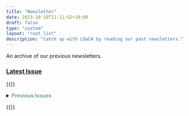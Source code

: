 ```yaml
---
title: "Newsletter"
date: 2023-10-18T11:11:52+10:00
draft: false
type: "custom"
layout: "root_list"
description: "Catch up with LDaCA by reading our past newsletters."
---
```


An archive of our previous newsletters.

### [Latest Issue](https://us13.campaign-archive.com/?u=ef8667be63aefb1e35062a797&id=572c1705bd)

{{<raw>}}

<details>
<summary><b><font color="#79A38D">Previous Issues</font></b></summary>
<details>
<summary>2024</summary>
<p><b><a href = "https://us13.campaign-archive.com/?u=ef8667be63aefb1e35062a797&id=fc8d50f174" target = "_blank">Quarter 4 2024</a></b></p>
<p><b><a href = "https://us13.campaign-archive.com/?u=ef8667be63aefb1e35062a797&id=99594a946a" target = "_blank">Quarter 3 2024</a></b></p>
<p><b><a href = "https://us13.campaign-archive.com/?u=ef8667be63aefb1e35062a797&id=e60097fba1" target = "_blank">Quarter 2 2024</a></b></p>
<p><b><a href = "https://us13.campaign-archive.com/?u=ef8667be63aefb1e35062a797&id=7df1e9b635" target = "_blank">Quarter 1 2024</a></b>></p>
</details>
<details>
<summary>2023</summary>
<p><b><a href = "https://us13.campaign-archive.com/?u=ef8667be63aefb1e35062a797&id=87db23a75b" target = "_blank">Quarter 4 2023</a></b></p>
<p><b><a href = "https://us13.campaign-archive.com/?u=ef8667be63aefb1e35062a797&id=c3d2335f4d" target = "_blank">Quarter 3 2023</a></b></p>
</details>

</details>

{{</raw>}}
